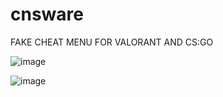 # cnsware

FAKE CHEAT MENU FOR VALORANT AND CS:GO


![image](https://user-images.githubusercontent.com/123787641/215237910-447960cd-07a6-4a20-ae92-2435fe32d823.png)



![image](https://user-images.githubusercontent.com/123787641/215237895-1797339e-6a5f-4758-83e9-62a7b529704b.png)

